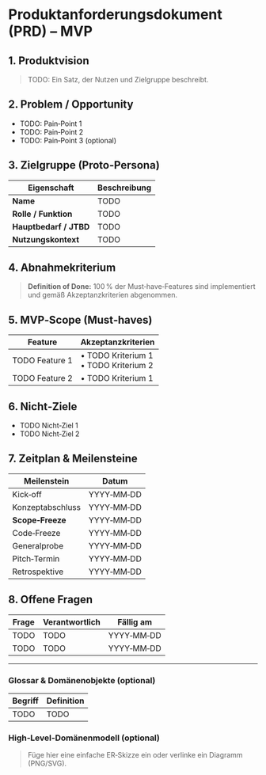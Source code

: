 # Produktanforderungsdokument (PRD) – MVP

## 1. Produktvision

> TODO: Ein Satz, der Nutzen und Zielgruppe beschreibt.

## 2. Problem / Opportunity

- TODO: Pain‑Point 1
- TODO: Pain‑Point 2
- TODO: Pain‑Point 3 (optional)

## 3. Zielgruppe (Proto‑Persona)

| Eigenschaft            | Beschreibung |
| ---------------------- | ------------ |
| **Name**               | TODO         |
| **Rolle / Funktion**   | TODO         |
| **Hauptbedarf / JTBD** | TODO         |
| **Nutzungskontext**    | TODO         |

## 4. Abnahmekriterium

> **Definition of Done:** 100 % der Must‑have‑Features sind implementiert und gemäß Akzeptanzkriterien abgenommen.

## 5. MVP‑Scope (Must‑haves)

| Feature        | Akzeptanzkriterien                       |
| -------------- | ---------------------------------------- |
| TODO Feature 1 | • TODO Kriterium 1<br>• TODO Kriterium 2 |
| TODO Feature 2 | • TODO Kriterium 1                       |

<!-- Weitere Features bei Bedarf … -->

## 6. Nicht‑Ziele

- TODO Nicht‑Ziel 1
- TODO Nicht‑Ziel 2

<!-- … -->

## 7. Zeitplan & Meilensteine

| Meilenstein      | Datum      |
| ---------------- | ---------- |
| Kick‑off         | YYYY‑MM‑DD |
| Konzeptabschluss | YYYY‑MM‑DD |
| **Scope‑Freeze** | YYYY‑MM‑DD |
| Code‑Freeze      | YYYY‑MM‑DD |
| Generalprobe     | YYYY‑MM‑DD |
| Pitch‑Termin     | YYYY‑MM‑DD |
| Retrospektive    | YYYY‑MM‑DD |

## 8. Offene Fragen

| Frage | Verantwortlich | Fällig am  |
| ----- | -------------- | ---------- |
| TODO  | TODO           | YYYY‑MM‑DD |
| TODO  | TODO           | YYYY‑MM‑DD |

<!-- … -->

---

### Glossar & Domänenobjekte (optional)

| Begriff | Definition |
| ------- | ---------- |
| TODO    | TODO       |

### High‑Level‑Domänenmodell (optional)

> Füge hier eine einfache ER‑Skizze ein oder verlinke ein Diagramm (PNG/SVG).
